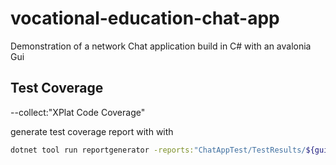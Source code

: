 # vocational-education-chat-app
Demonstration of a network Chat application build in C# with an avalonia Gui


## Test Coverage

--collect:"XPlat Code Coverage"


generate test coverage report with with
```sh
dotnet tool run reportgenerator -reports:"ChatAppTest/TestResults/${guid}/coverage.cobertura.xml" -targetdir:"coveragereport"
```
